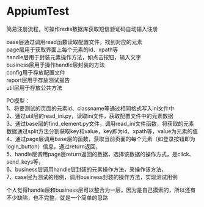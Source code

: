 # AppiumTest
简易注册流程，可操作redis数据库获取短信验证码自动输入注册

base层通过调用read函数读取配置文件，找到对应的元素  
page层用于获取界面上每个元素的id、xpath等  
handle层用于封装元素操作方法，如点击按钮，输入文字  
business层用于操作handle层封装的方法  
config用于存放配置文件  
report层用于存放测试报告  
util层用于存放公共方法  


PO模型：  
1、将要测试的页面的元素id、classname等通过相同格式写入ini文件中  
2、通过util层的read_ini.py，读取ini文件，获取配置文件中的元素数据  
3、通过base层的find_element.py文件，调用read_ini文件函数，将获取的元素数据通过split方法分割获取key和value，key即为id、xpath等，value为元素的值    
4、通过page层调用base层的函数，获取当前页面的每个元素（如登录按钮即为login_button）信息，通过return返回，  
5、handle层调用page层return返回的数据，选择该数据的操作方式，是click、send_keys等，  
6、business层调用handle层封装的元素操作方法，来操作该方法，   
7、case层为测试的用例，调用business封装的操作方法，实现测试用例   


个人觉得handle层和business层可以整合为一层，因为是自己摸索的，所以还有不少缺陷，也不完整，就是一个简单的思路

